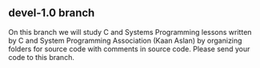 ## devel-1.0 branch

   On this branch we will study C and Systems Programming lessons written by C and System Programming Association (Kaan Aslan) by organizing folders for source code with comments in source code.
   Please send your code to this branch.